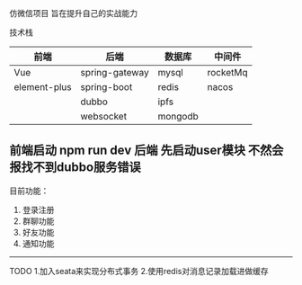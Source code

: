 仿微信项目 旨在提升自己的实战能力

技术栈

| 前端         | 后端                 | 数据库 | 中间件 |        
| ------------ | -------------------- | ------ | ------ |
| Vue          | spring-gateway       | mysql  | rocketMq|
| element-plus | spring-boot          | redis  | nacos |
|              | dubbo                | ipfs   |       |
|              | websocket            | mongodb|       |

前端启动 npm run dev
后端 先启动user模块 不然会报找不到dubbo服务错误 
--------
目前功能： 
  1. 登录注册
  2. 群聊功能
  3. 好友功能
  4. 通知功能
--------
TODO
1.加入seata来实现分布式事务
2.使用redis对消息记录加载进做缓存
